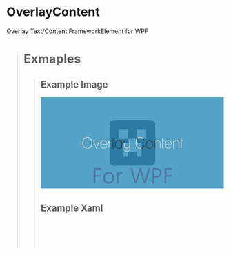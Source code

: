 # OverlayContent
Overlay Text/Content FrameworkElement for WPF<br/>

> # Exmaples
>>## Example Image
>>![exmaple](./OverlayContentForWPF.PNG)
>>
>>## Example Xaml
>><pre><code>
>>
>>
>>
>></code></pre>